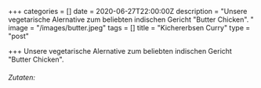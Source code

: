 +++
categories = []
date = 2020-06-27T22:00:00Z
description = "Unsere vegetarische Alernative zum beliebten indischen Gericht \"Butter Chicken\". "
image = "/images/butter.jpeg"
tags = []
title = "Kichererbsen Curry"
type = "post"

+++
Unsere vegetarische Alernative zum beliebten indischen Gericht "Butter Chicken".

###### Zutaten: